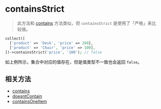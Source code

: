 # containsStrict

> 此方法和 [contains](contains.md) 方法类似，但 `containsStrict` 是使用了「严格」来比较值。

```php
collect([
  ['product' => 'Desk', 'price' => 200],
  ['product' => 'Chair', 'price' => 100],
])->containsStrict('price', '100'); // false
```

如上例所示，集合中对应的值存在，但是值类型不一致也会返回 `false`。

## 相关方法

- [contains](contains.md)
- [doesntContain](doesntContain.md)
- [containsOneItem](containsOneItem.md)